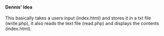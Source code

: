 #### Dennis' Idea

This basically takes a users input (index.html) and stores it in a txt file (write.php), it also reads the text file (read.php) and displays the contents (index.html).

